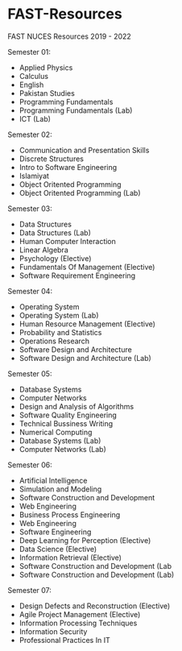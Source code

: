 # FAST-Resources
FAST NUCES Resources 2019 - 2022

Semester 01:
- Applied Physics
- Calculus
- English
- Pakistan Studies
- Programming Fundamentals
- Programming Fundamentals (Lab)
- ICT (Lab)

Semester 02:
- Communication and Presentation Skills
- Discrete Structures
- Intro to Software Engineering
- Islamiyat
- Object Oritented Programming
- Object Oritented Programming (Lab)

Semester 03:
- Data Structures
- Data Structures (Lab)
- Human Computer Interaction
- Linear Algebra
- Psychology (Elective)
- Fundamentals Of Management (Elective)
- Software Requirement Engineering

Semester 04:
- Operating System 
- Operating System (Lab)
- Human Resource Management (Elective)
- Probability and Statistics
- Operations Research
- Software Design and Architecture
- Software Design and Architecture (Lab)


Semester 05:
- Database Systems
- Computer Networks
- Design and Analysis of Algorithms
- Software Quality Engineering 
- Technical Bussiness Writing
- Numerical Computing
- Database Systems (Lab)
- Computer Networks (Lab)

Semester 06:
- Artificial Intelligence
- Simulation and Modeling
- Software Construction and Development
- Web Engineering
- Business Process Engineering
- Web Engineering
- Software Engineering
- Deep Learning for Perception (Elective)
- Data Science (Elective)
- Information Retrieval (Elective)
- Software Construction and Development (Lab
- Software Construction and Development (Lab)

Semester 07:
- Design Defects and Reconstruction (Elective)
- Agile Project Management (Elective)
- Information Processing Techniques
- Information Security
- Professional Practices In IT
